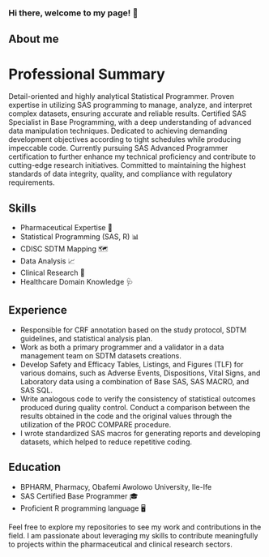 ### Hi there, welcome to my page! 👋

## About me
# Professional Summary
Detail-oriented and highly analytical Statistical Programmer. Proven expertise in utilizing SAS programming to manage, analyze, and interpret complex datasets, ensuring accurate and reliable results. Certified SAS Specialist in Base Programming, with a deep understanding of advanced data manipulation techniques. Dedicated to achieving demanding development objectives according to tight schedules while producing impeccable code. Currently pursuing SAS Advanced Programmer certification to further enhance my technical proficiency and contribute to cutting-edge research initiatives. Committed to maintaining the highest standards of data integrity, quality, and compliance with regulatory requirements.

## Skills

- Pharmaceutical Expertise 💊
- Statistical Programming (SAS, R) 📊
- CDISC SDTM Mapping 🗺️
- Data Analysis 📈
- Clinical Research 🏥
- Healthcare Domain Knowledge 🩺

## Experience
- Responsible for CRF annotation based on the study protocol, SDTM guidelines, and statistical analysis plan.
- Work as both a primary programmer and a validator in a data management team on SDTM datasets creations.
- Develop Safety and Efficacy Tables, Listings, and Figures (TLF) for various domains, such as Adverse Events, Dispositions, Vital Signs, and Laboratory data using a combination of Base SAS, SAS MACRO, and SAS SQL.
- Write analogous code to verify the consistency of statistical outcomes produced during quality control. Conduct a comparison between the results obtained in the code and the original values through the utilization of the PROC COMPARE procedure.
- I wrote standardized SAS macros for generating reports and developing datasets, which helped to reduce repetitive coding.

## Education
- BPHARM, Pharmacy, Obafemi Awolowo University, Ile-Ife
- SAS Certified Base Programmer 🎓
- Proficient R programming language 🖥️

Feel free to explore my repositories to see my work and contributions in the field. I am passionate about leveraging my skills to contribute meaningfully to projects within the pharmaceutical and clinical research sectors.



